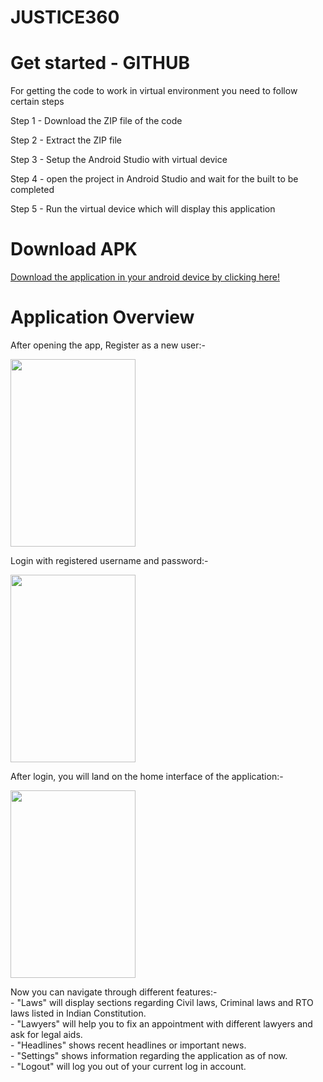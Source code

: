 # JUSTICE360

<h1>Get started - GITHUB</h1>
<p>For getting the code to work in virtual environment you need to follow certain steps</p>
<p>Step 1 - Download the ZIP file of the code</p>
<p>Step 2 - Extract the ZIP file</p>
<p>Step 3 - Setup the Android Studio with virtual device</p>
<p>Step 4 - open the project in Android Studio and wait for the built to be completed</p>
<p>Step 5 - Run the virtual device which will display this application</p>

<h1>Download APK</h1>
<a href="https://drive.google.com/file/d/10HEmwS0EcP8OBfoicyLvtj5lUnfyxmHX/view?usp=sharing">Download the application in your android device by clicking here!</a>

<h1>Application Overview</h1>
<p>After opening the app, Register as a new user:-</p>
<img src="https://user-images.githubusercontent.com/84385451/227735485-bed886dc-d014-4009-8915-143d29c1189c.png" width ="200" height="300" style="vertical-align:middle">
<br>
<p>Login with registered username and password:-</p>
<img src="https://user-images.githubusercontent.com/84385451/227735710-9fea38f4-44b8-4059-973c-7a40f1b746c1.png" width ="200" height="300" style="vertical-align:middle">
<br>
<p>After login, you will land on the home interface of the application:-</p>
<img src="https://user-images.githubusercontent.com/84385451/227735816-38dc3b11-5861-4341-bf13-a1abf7cefd71.png" width ="200" height="300" style="vertical-align:middle">
<br>
<p>Now you can navigate through different features:-<br>
  - "Laws" will display sections regarding Civil laws, Criminal laws and RTO laws listed in Indian Constitution.<br>
  - "Lawyers" will help you to fix an appointment with different lawyers and ask for legal aids.<br>
  - "Headlines" shows recent headlines or important news.<br>
  - "Settings" shows information regarding the application as of now.<br>
  - "Logout" will log you out of your current log in account.<br>
